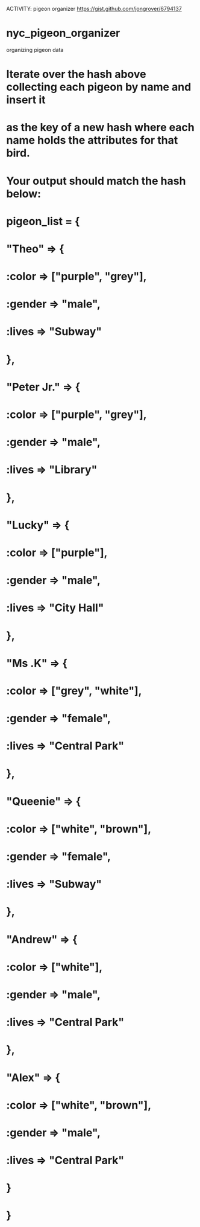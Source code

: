 ACTIVITY: pigeon organizer
https://gist.github.com/jongrover/6794137


nyc_pigeon_organizer
====================

organizing pigeon data


# Iterate over the hash above collecting each pigeon by name and insert it
# as the key of a new hash where each name holds the attributes for that bird. 
# Your output should match the hash below:

# pigeon_list = {
#   "Theo" => {
#     :color => ["purple", "grey"],
#     :gender => "male",
#     :lives => "Subway"
#   },
#   "Peter Jr." => {
#     :color => ["purple", "grey"],
#     :gender => "male",
#     :lives => "Library"
#   },
#   "Lucky" => {
#     :color => ["purple"],
#     :gender => "male",
#     :lives => "City Hall"
#   },
#   "Ms .K" => {
#     :color => ["grey", "white"],
#     :gender => "female",
#     :lives => "Central Park"
#   },
#   "Queenie" => {
#     :color => ["white", "brown"],
#     :gender => "female",
#     :lives => "Subway"
#   },
#   "Andrew" => {
#     :color => ["white"],
#     :gender => "male",
#     :lives => "Central Park"
#   },
#   "Alex" => {
#     :color => ["white", "brown"],
#     :gender => "male",
#     :lives => "Central Park"
#   }
# }
